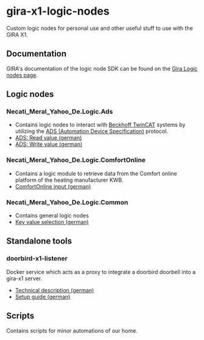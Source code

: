 # gira-x1-logic-nodes

Custom logic nodes for personal use and other useful stuff to use with the GIRA X1.

## Documentation

GIRA's documentation of the logic node SDK can be found on the [Gira Logic nodes page](https://partner.gira.com/en/service/software-tools/developer.html).

## Logic nodes

### Necati_Meral_Yahoo_De.Logic.Ads

* Contains logic nodes to interact with [Beckhoff TwinCAT](https://www.beckhoff.com/de-de/produkte/automation/twincat/txxxxx-twincat-2-base/tabellarische-produktuebersicht/) systems by utilizing the [ADS (Automation Device Specification)](https://infosys.beckhoff.com/index.php?content=../content/1031/tcba/12269581963.html&id=8978321744740978019) protocol.
* [ADS: Read value (german)](https://necatimeral.github.io/gira-x1-logic-nodes/dotnet/src/NecatiMeral.Logic.Ads/help/ReadAdsDataNode.html)
* [ADS: Write value (german)](https://necatimeral.github.io/gira-x1-logic-nodes/dotnet/src/NecatiMeral.Logic.Ads/help/WriteAdsDataNode.html)

### Necati_Meral_Yahoo_De.Logic.ComfortOnline

* Contains a logic module to retrieve data from the Comfort online platform of the heating manufacturer KWB.
* [ComfortOnline input (german)](https://necatimeral.github.io/gira-x1-logic-nodes/dotnet/src/NecatiMeral.Logic.ComfortOnline/help/ComfortOnlineRequestNode.html)

### Necati_Meral_Yahoo_De.Logic.Common

* Contains general logic nodes
* [Key value selection (german)](https://necatimeral.github.io/gira-x1-logic-nodes/dotnet/src/NecatiMeral.Logic.Common/help/KeyValueNode.html)


## Standalone tools

### doorbird-x1-listener

Docker service which acts as a proxy to integrate a doorbird doorbell into a gira-x1 server.

* [Technical description (german)](./docs/de/Doorbird-X1-Listener.md)
* [Setup guide (german)](./docs/de/Doorbird-X1-Listener-Setup.md)

## Scripts

Contains scripts for minor automations of our home.
